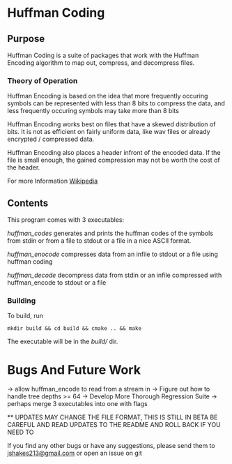 # Huffman Coding

## Purpose

Huffman Coding is a suite of packages that work with
the Huffman Encoding algorithm to map out, compress,
and decompress files.

### Theory of Operation

Huffman Encoding is based on the idea that more
frequently occuring symbols can be represented with 
less than 8 bits to compress the data, and less 
frequently occuring symbols may take more than 8 bits

Huffman Encoding works best on files that have a skewed
distribution of bits. It is not as efficient on fairly uniform
data, like wav files or already encrypted / compressed data.

Huffman Encoding also places a header infront of the encoded
data. If the file is small enough, the gained compression
may not be worth the cost of the header.

For more Information [Wikipedia](https://en.wikipedia.org/wiki/Huffman_coding)

## Contents
This program comes with 3 executables:

*huffman\_codes*
generates and prints the huffman codes
of the symbols from stdin or from a file
to stdout or a file in a nice ASCII format.

*huffman\_enocode*
compresses data from an infile to stdout
or a file using huffman coding

*huffman\_decode*
decompress data from stdin or an infile
compressed with huffman\_encode to
stdout or a file

### Building
To build, run

    mkdir build && cd build && cmake .. && make

The executable will be in the *build/* dir.

# Bugs And Future Work

-> allow huffman\_encode to read from a stream in
-> Figure out how to handle tree depths >= 64
-> Develop More Thorough Regression Suite
-> perhaps merge 3 executables into one with flags

** UPDATES MAY CHANGE THE FILE FORMAT, THIS IS STILL IN BETA
BE CAREFUL AND READ UPDATES TO THE README AND ROLL BACK
IF YOU NEED TO

If you find any other bugs or have any suggestions, please
send them to jshakes213@gmail.com or open an issue on git
